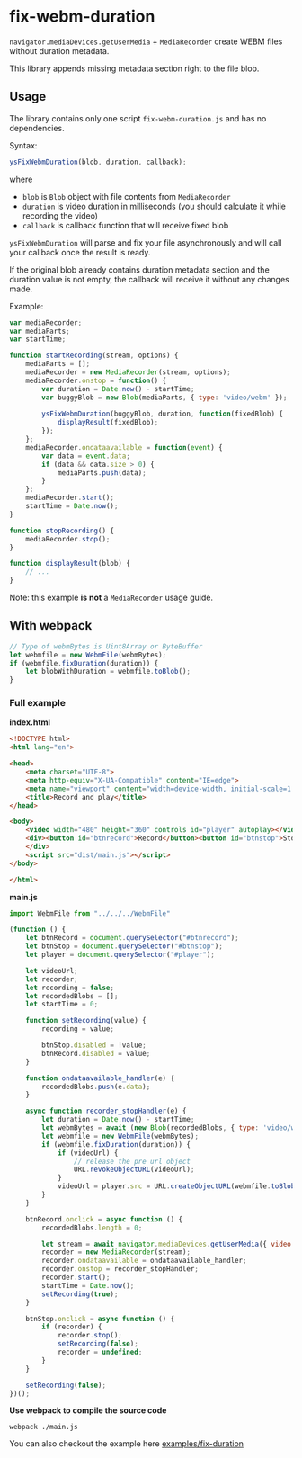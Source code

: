 # fix-webm-duration

`navigator.mediaDevices.getUserMedia` + `MediaRecorder` create WEBM files without duration metadata.

This library appends missing metadata section right to the file blob.

## Usage

The library contains only one script `fix-webm-duration.js` and has no dependencies.

Syntax:

```javascript
ysFixWebmDuration(blob, duration, callback);
```

where
- `blob` is `Blob` object with file contents from `MediaRecorder`
- `duration` is video duration in milliseconds (you should calculate it while recording the video)
- `callback` is callback function that will receive fixed blob

`ysFixWebmDuration` will parse and fix your file asynchronously and will call your callback once the result is ready.

If the original blob already contains duration metadata section and the duration value is not empty, the callback will receive it without any changes made.

Example:

```javascript
var mediaRecorder;
var mediaParts;
var startTime;

function startRecording(stream, options) {
    mediaParts = [];
    mediaRecorder = new MediaRecorder(stream, options);
    mediaRecorder.onstop = function() {
        var duration = Date.now() - startTime;
        var buggyBlob = new Blob(mediaParts, { type: 'video/webm' });
        
        ysFixWebmDuration(buggyBlob, duration, function(fixedBlob) {
            displayResult(fixedBlob);
        });
    };
    mediaRecorder.ondataavailable = function(event) {
        var data = event.data;
        if (data && data.size > 0) {
            mediaParts.push(data);
        }
    };
    mediaRecorder.start();
    startTime = Date.now();
}

function stopRecording() {
    mediaRecorder.stop();
}

function displayResult(blob) {
    // ...
}
```

Note: this example **is not** a `MediaRecorder` usage guide.

## With webpack 

```javascript
// Type of webmBytes is Uint8Array or ByteBuffer
let webmfile = new WebmFile(webmBytes);
if (webmfile.fixDuration(duration)) {
    let blobWithDuration = webmfile.toBlob();
}
```

### Full example  

**index.html**  

```html
<!DOCTYPE html>
<html lang="en">

<head>
    <meta charset="UTF-8">
    <meta http-equiv="X-UA-Compatible" content="IE=edge">
    <meta name="viewport" content="width=device-width, initial-scale=1.0">
    <title>Record and play</title>
</head>

<body>
    <video width="480" height="360" controls id="player" autoplay></video>
    <div><button id="btnrecord">Record</button><button id="btnstop">Stop</button>
    </div>
    <script src="dist/main.js"></script>
</body>

</html>
```

**main.js**  

```javascript
import WebmFile from "../../../WebmFile"

(function () {
    let btnRecord = document.querySelector("#btnrecord");
    let btnStop = document.querySelector("#btnstop");
    let player = document.querySelector("#player");

    let videoUrl;
    let recorder;
    let recording = false;
    let recordedBlobs = [];
    let startTime = 0;

    function setRecording(value) {
        recording = value;

        btnStop.disabled = !value;
        btnRecord.disabled = value;
    }

    function ondataavailable_handler(e) {
        recordedBlobs.push(e.data);
    }

    async function recorder_stopHandler(e) {
        let duration = Date.now() - startTime;
        let webmBytes = await (new Blob(recordedBlobs, { type: 'video/webm' })).arrayBuffer();
        let webmfile = new WebmFile(webmBytes);
        if (webmfile.fixDuration(duration)) {
            if (videoUrl) {
                // release the pre url object
                URL.revokeObjectURL(videoUrl);
            }
            videoUrl = player.src = URL.createObjectURL(webmfile.toBlob());
        }
    }

    btnRecord.onclick = async function () {
        recordedBlobs.length = 0;

        let stream = await navigator.mediaDevices.getUserMedia({ video: true, audio: true });
        recorder = new MediaRecorder(stream);
        recorder.ondataavailable = ondataavailable_handler;
        recorder.onstop = recorder_stopHandler;
        recorder.start();
        startTime = Date.now();
        setRecording(true);
    }

    btnStop.onclick = async function () {
        if (recorder) {
            recorder.stop();
            setRecording(false);
            recorder = undefined;
        }
    }

    setRecording(false);
})();
```

**Use webpack to compile the source code**

```shell
webpack ./main.js
```

You can also checkout the example here [examples/fix-duration](examples/fix-duration)  
